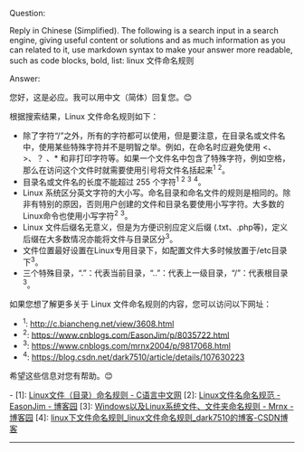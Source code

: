 Question:

Reply in Chinese (Simplified).
The following is a search input in a search engine, giving useful content or solutions and as much information as you can related to it, use markdown syntax to make your answer more readable, such as code blocks, bold, list:
linux 文件命名规则

Answer:

您好，这是必应。我可以用中文（简体）回复您。😊

根据搜索结果，Linux 文件命名规则如下：

- 除了字符“/”之外，所有的字符都可以使用，但是要注意，在目录名或文件名中，使用某些特殊字符并不是明智之举。例如，在命名时应避免使用 <、>、？ 、* 和非打印字符等。如果一个文件名中包含了特殊字符，例如空格，那么在访问这个文件时就需要使用引号将文件名括起来<sup>1</sup> <sup>2</sup>。
- 目录名或文件名的长度不能超过 255 个字符<sup>1</sup> <sup>2</sup> <sup>3</sup> <sup>4</sup>。
- Linux 系统区分英文字符的大小写。命名目录和命名文件的规则是相同的。除非有特别的原因，否则用户创建的文件和目录名要使用小写字符。大多数的Linux命令也使用小写字符<sup>2</sup> <sup>3</sup>。
- Linux 文件后缀名无意义，但是为方便识别应定义后缀 (.txt、.php等)，定义后缀在大多数情况亦能将文件与目录区分<sup>3</sup>。
- 文件位置最好设置在Linux专用目录下，如配置文件大多时候放置于/etc目录下<sup>3</sup>。
- 三个特殊目录，“.”：代表当前目录，“..”：代表上一级目录，“/”：代表根目录<sup>3</sup>。

如果您想了解更多关于 Linux 文件命名规则的内容，您可以访问以下网址：

- <sup>1</sup>: http://c.biancheng.net/view/3608.html
- <sup>2</sup>: https://www.cnblogs.com/EasonJim/p/8035722.html
- <sup>3</sup>: https://www.cnblogs.com/mrnx2004/p/9817068.html
- <sup>4</sup>: https://blog.csdn.net/dark7510/article/details/107630223

希望这些信息对您有帮助。😊

\-
\[1]: [Linux文件（目录）命名规则 - C语言中文网](http://c.biancheng.net/view/3608.html)
\[2]: [Linux文件名命名规范 - EasonJim - 博客园](https://www.cnblogs.com/EasonJim/p/8035722.html)
\[3]: [Windows以及Linux系统文件、文件夹命名规则 - Mrnx - 博客园](https://www.cnblogs.com/mrnx2004/p/9817068.html)
\[4]: [linux下文件命名规则_linux文件命名规则_dark7510的博客-CSDN博客](https://blog.csdn.net/dark7510/article/details/107630223)

<hr/>

